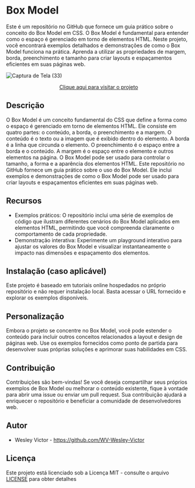 # Box Model
 Este é um repositório no GitHub que fornece um guia prático sobre o conceito do Box Model em CSS. O Box Model é fundamental para entender como o espaço é gerenciado em torno de elementos HTML. Neste projeto, você encontrará exemplos detalhados e demonstrações de como o Box Model funciona na prática. Aprenda a utilizar as propriedades de margem, borda, preenchimento e tamanho para criar layouts e espaçamentos eficientes em suas páginas web.
 
![Captura de Tela (33)](https://github.com/WV-Wesley-Victor/Box-Model/assets/137107062/4d42b19a-a66d-48a5-ae15-491df4270b7f)
<p align="center">
  <a href="https://wv-wesley-victor.github.io/Box-Model/" target="_blank">Clique aqui para visitar o projeto</a>
</p>

## Descrição
O Box Model é um conceito fundamental do CSS que define a forma como o espaço é gerenciado em torno de elementos HTML. Ele consiste em quatro partes: o conteúdo, a borda, o preenchimento e a margem. O conteúdo é o texto ou a imagem que é exibido dentro do elemento. A borda é a linha que circunda o elemento. O preenchimento é o espaço entre a borda e o conteúdo. A margem é o espaço entre o elemento e outros elementos na página. O Box Model pode ser usado para controlar o tamanho, a forma e a aparência dos elementos HTML. Este repositório no GitHub fornece um guia prático sobre o uso do Box Model. Ele inclui exemplos e demonstrações de como o Box Model pode ser usado para criar layouts e espaçamentos eficientes em suas páginas web.

## Recursos
* Exemplos práticos: O repositório inclui uma série de exemplos de código que ilustram diferentes cenários do Box Model aplicados em elementos HTML, permitindo que você compreenda claramente o comportamento de cada propriedade.
* Demonstração interativa: Experimente um playground interativo para ajustar os valores do Box Model e visualizar instantaneamente o impacto nas dimensões e espaçamento dos elementos.

## Instalação (caso aplicável)
Este projeto é baseado em tutoriais online hospedados no próprio repositório e não requer instalação local. Basta acessar o URL fornecido e explorar os exemplos disponíveis.

## Personalização
Embora o projeto se concentre no Box Model, você pode estender o conteúdo para incluir outros conceitos relacionados a layout e design de páginas web. Use os exemplos fornecidos como ponto de partida para desenvolver suas próprias soluções e aprimorar suas habilidades em CSS.

## Contribuição
Contribuições são bem-vindas! Se você deseja compartilhar seus próprios exemplos de Box Model ou melhorar o conteúdo existente, fique à vontade para abrir uma issue ou enviar um pull request. Sua contribuição ajudará a enriquecer o repositório e beneficiar a comunidade de desenvolvedores web.

## Autor
* Wesley Victor - https://github.com/WV-Wesley-Victor

## Licença
Este projeto está licenciado sob a Licença MIT - consulte o arquivo [LICENSE](LICENSE)  para obter detalhes
